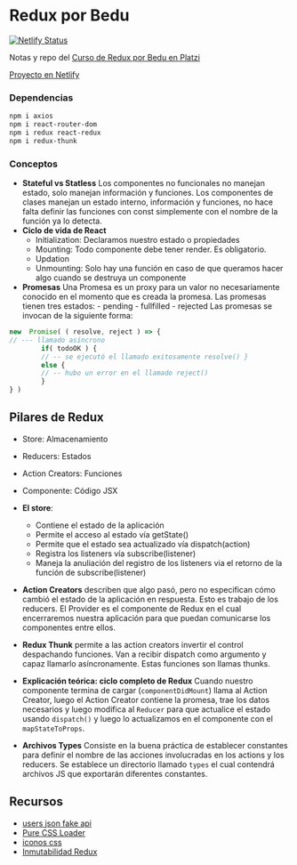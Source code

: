 # Redux por Bedu
[![Netlify Status](https://api.netlify.com/api/v1/badges/96076243-d134-42a0-9476-748839842c04/deploy-status)](https://app.netlify.com/sites/redux-bedu-hectormoreira/deploys)

Notas y repo del [Curso de Redux por Bedu en Platzi](https://platzi.com/clases/redux/)

[Proyecto en Netlify](https://redux-bedu-hectormoreira.netlify.app/)

### Dependencias

```bash
npm i axios
npm i react-router-dom
npm i redux react-redux
npm i redux-thunk
```

### Conceptos

- **Stateful vs Statless** Los componentes no funcionales no manejan estado, solo manejan información y funciones. Los componentes de clases manejan un estado interno, información y funciones, no hace falta definir las funciones con const simplemente con el nombre de la función ya lo detecta.
- **Ciclo de vida de React**
  - Initialization: Declaramos nuestro estado o propiedades
  - Mounting: Todo componente debe tener render. Es obligatorio.
  - Updation
  - Unmounting: Solo hay una función en caso de que queramos hacer algo cuando se destruya un componente
- **Promesas** Una Promesa es un proxy para un valor no necesariamente conocido en el momento que es creada la promesa. Las promesas tienen tres estados: - pending - fullfilled - rejected
  Las promesas se invocan de la siguiente forma:

```js
new  Promise( ( resolve, reject ) => {
// --- llamado asíncrono
        if( todoOK ) {
        // -- se ejecutó el llamado exitosamente resolve() }
        else {
        // -- hubo un error en el llamado reject()
        }
} )
```
## Pilares de Redux
- Store: Almacenamiento
- Reducers: Estados
- Action Creators: Funciones
- Componente: Código JSX

- **El store**:
    - Contiene el estado de la aplicación
    - Permite el acceso al estado vía getState()
    - Permite que el estado sea actualizado vía dispatch(action)
    - Registra los listeners vía subscribe(listener)
    - Maneja la anuliación del registro de los listeners via el retorno de la función de subscribe(listener)

- **Action Creators** describen que algo pasó, pero no especifican cómo cambió el estado de la aplicación en respuesta. Esto es trabajo de los reducers. El Provider es el componente de Redux en el cual encerraremos nuestra aplicación para que puedan comunicarse los componentes entre ellos.
- **Redux Thunk** permite a las action creators invertir el control despachando funciones. Van a recibir dispatch como argumento y capaz llamarlo asíncronamente. Estas funciones son llamas thunks.
- **Explicación teórica: ciclo completo de Redux**
Cuando nuestro componente termina de cargar (`componentDidMount`) llama al Action Creator, luego el Action Creator contiene la promesa, trae los datos necesarios y luego modifica al `Reducer` para que actualice el estado usando `dispatch()` y luego lo actualizamos en el componente con el `mapStateToProps`.
- **Archivos Types** Consiste en la buena práctica de establecer constantes para definir el nombre de las acciones involucradas en los actions y los reducers. Se establece un directorio llamado `types` el cual contendrá archivos JS que exportarán diferentes constantes.




## Recursos
- [users json fake api](https://jsonplaceholder.typicode.com/users)
- [Pure CSS Loader](https://loading.io/css/)
- [iconos css](https://cssicon.space/#/)
- [Inmutabilidad Redux](https://redux.js.org/recipes/structuring-reducers/immutable-update-patterns#correct-approach-copying-all-levels-of-nested-data)
